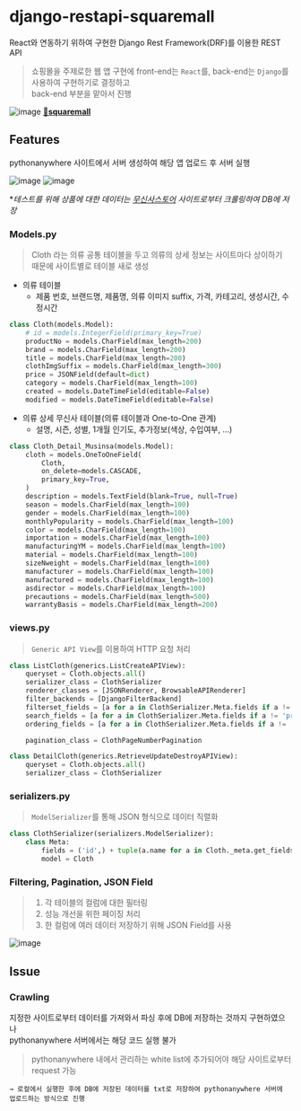 # django-restapi-squaremall
React와 연동하기 위하여 구현한 Django Rest Framework(DRF)를 이용한 REST API

> 쇼핑몰을 주제로한 웹 앱 구현에 front-end는 ``React``를, back-end는 ``Django``를 사용하여 구현하기로 결정하고    
back-end 부분을 맡아서 진행

![image](https://user-images.githubusercontent.com/46367323/77907260-4c734280-72c4-11ea-9f19-193e32af9f71.png)
**[🔗squaremall](https://squre-mall.github.io/square-front/)**

## Features
pythonanywhere 사이트에서 서버 생성하여 해당 앱 업로드 후 서버 실행

![image](https://user-images.githubusercontent.com/46367323/77908393-63b32f80-72c6-11ea-8593-66d82e826438.png)
![image](https://user-images.githubusercontent.com/46367323/77908531-a07f2680-72c6-11ea-9e17-46c632fa79ad.png)

**테스트를 위해 상품에 대한 데이터는 [무신사스토어](https://store.musinsa.com/app/items/lists/001) 사이트로부터 크롤링하여 DB에 저장*

### Models.py
> Cloth 라는 의류 공통 테이블을 두고 의류의 상세 정보는 사이트마다 상이하기 때문에 사이트별로 테이블 새로 생성
- 의류 테이블 
    - 제품 번호, 브랜드명, 제품명, 의류 이미지 suffix, 가격, 카테고리, 생성시간, 수정시간
```py
class Cloth(models.Model):
    # id = models.IntegerField(primary_key=True)
    productNo = models.CharField(max_length=200)
    brand = models.CharField(max_length=200)
    title = models.CharField(max_length=200)
    clothImgSuffix = models.CharField(max_length=300)
    price = JSONField(default=dict)
    category = models.CharField(max_length=100)
    created = models.DateTimeField(editable=False)
    modified = models.DateTimeField(editable=False)
```
- 의류 상세 무신사 테이블(의류 테이블과 One-to-One 관계)
    - 설명, 시즌, 성별, 1개월 인기도, 추가정보(색상, 수입여부, ...)
```py
class Cloth_Detail_Musinsa(models.Model):
    cloth = models.OneToOneField(
        Cloth,
        on_delete=models.CASCADE,
        primary_key=True,
    )
    description = models.TextField(blank=True, null=True)
    season = models.CharField(max_length=100)
    gender = models.CharField(max_length=100)
    monthlyPopularity = models.CharField(max_length=100)
    color = models.CharField(max_length=100)
    importation = models.CharField(max_length=100)
    manufacturingYM = models.CharField(max_length=100)
    material = models.CharField(max_length=100)
    sizeNweight = models.CharField(max_length=100)
    manufacturer = models.CharField(max_length=100)
    manufactured = models.CharField(max_length=100)
    asdirector = models.CharField(max_length=100)
    precautions = models.CharField(max_length=500)
    warrantyBasis = models.CharField(max_length=200)
```
### views.py
> ``Generic API View``를 이용하여 HTTP 요청 처리
```py
class ListCloth(generics.ListCreateAPIView):
    queryset = Cloth.objects.all()
    serializer_class = ClothSerializer
    renderer_classes = [JSONRenderer, BrowsableAPIRenderer]
    filter_backends = [DjangoFilterBackend]
    filterset_fields = [a for a in ClothSerializer.Meta.fields if a != 'price']
    search_fields = [a for a in ClothSerializer.Meta.fields if a != 'price']
    ordering_fields = [a for a in ClothSerializer.Meta.fields if a != 'price']

    pagination_class = ClothPageNumberPagination

class DetailCloth(generics.RetrieveUpdateDestroyAPIView):
    queryset = Cloth.objects.all()
    serializer_class = ClothSerializer
```

### serializers.py
> ``ModelSerializer``를 통해 JSON 형식으로 데이터 직렬화
```py
class ClothSerializer(serializers.ModelSerializer):
    class Meta:
        fields = ('id',) + tuple(a.name for a in Cloth._meta.get_fields())
        model = Cloth
```

### Filtering, Pagination, JSON Field
> 1. 각 테이블의 컬럼에 대한 필터링
> 2. 성능 개선을 위한 페이징 처리
> 3. 한 컬럼에 여러 데이터 저장하기 위해 JSON Field를 사용

![image](https://user-images.githubusercontent.com/46367323/77909203-e5578d00-72c7-11ea-8115-534a77b058d5.png)

## Issue
### Crawling
지정한 사이트로부터 데이터를 가져와서 파싱 후에 DB에 저장하는 것까지 구현하였으나   
pythonanywhere 서버에서는 해당 코드 실행 불가
> pythonanywhere 내에서 관리하는 white list에 추가되어야 해당 사이트로부터 request 가능

    → 로컬에서 실행한 후에 DB에 저장된 데이터를 txt로 저장하여 pythonanywhere 서버에 업로드하는 방식으로 진행

